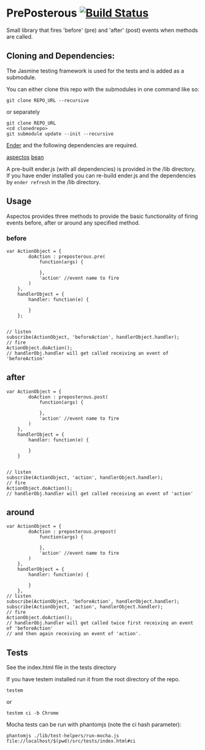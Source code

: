 # PrePosterous [![Build Status](https://secure.travis-ci.org/lawrencec/preposterous.png)](http://travis-ci.org/lawrencec/preposterous)

Small library that fires 'before' (pre) and 'after' (post) events when methods are called.

## Cloning and Dependencies:

The Jasmine testing framework is used for the tests and is added as a submodule.

You can either clone this repo with the submodules in one command like so:

    git clone REPO_URL --recursive

or separately

    git clone REPO_URL
    <cd clonedrepo>
    git submodule update --init --recursive

[Ender](http://ender.no.de) and the following dependencies are required.

[aspectos](https://github.com/lawrencec/aspectos)
[bean](https://github.com/fat/bean)

A pre-built ender.js (with all dependencies) is provided in the /lib directory. If you have ender installed
you can re-build ender.js and the dependencies by <code>ender refresh</code> in the /lib directory.

## Usage

Aspectos provides three methods to provide the basic functionality of firing events
before, after or around any specified method.

### before


    var ActionObject = {
            doAction : preposterous.pre(
                function(args) {

                },
                'action' //event name to fire
            )
        },
        handlerObject = {
            handler: function(e) {

            }
        };


    // listen
    subscribe(ActionObject, 'beforeAction', handlerObject.handler);
    // fire
    ActionObject.doAction();
    // handlerObj.handler will get called receiving an event of 'beforeAction'

## after

    var ActionObject = {
            doAction : preposterous.post(
                function(args) {

                },
                'action' //event name to fire
            )
        },
        handlerObject = {
            handler: function(e) {

            }
        }


    // listen
    subscribe(ActionObject, 'action', handlerObject.handler);
    // fire
    ActionObject.doAction();
    // handlerObj.handler will get called receiving an event of 'action'

## around
    var ActionObject = {
            doAction : preposterous.prepost(
                function(args) {

                },
                'action' //event name to fire
            )
        },
        handlerObject = {
            handler: function(e) {

            }
        },
    // listen
    subscribe(ActionObject, 'beforeAction', handlerObject.handler);
    subscribe(ActionObject, 'action', handlerObject.handler);
    // fire
    ActionObject.doAction();
    // handlerObj.handler will get called twice first receiving an event of 'beforeAction'
    // and then again receiving an event of 'action'.

## Tests

See the index.html file in the tests directory

If you have testem installed run it from the root directory of the repo.

    testem

or

    testem ci -b Chrome

Mocha tests can be run with phantomjs (note the ci hash parameter):

    phantomjs ./lib/test-helpers/run-mocha.js file://localhost/$(pwd)/src/tests/index.html#ci